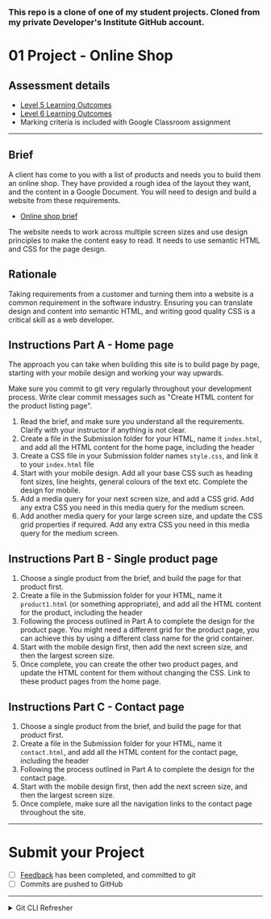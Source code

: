 ### **This repo is a clone of one of my student projects. Cloned from my private Developer's Institute GitHub account.**

# 01 Project - Online Shop 

## Assessment details

- [Level 5 Learning Outcomes](./docs/learning-outcomes-l5.md)
- [Level 6 Learning Outcomes](./docs/learning-outcomes-l6.md)
- Marking criteria is included with Google Classroom assignment

---

## Brief

A client has come to you with a list of products and needs you to build them an online shop. They have provided a rough idea of the layout they want, and the content in a Google Document. You will need to design and build a website from these requirements.

- [Online shop brief](https://docs.google.com/document/d/1kmVX2zJp8nHw_tvvPreD3XngkATWaUAg_npKg0gDzrw/edit?usp=sharing)

The website needs to work across multiple screen sizes and use design principles to make the content easy to read. It needs to use semantic HTML and CSS for the page design.

## Rationale

Taking requirements from a customer and turning them into a website is a common requirement in the software industry. Ensuring you can translate design and content into semantic HTML, and writing good quality CSS is a critical skill as a web developer.

## Instructions Part A - Home page

The approach you can take when building this site is to build page by page, starting with your mobile design and working your way upwards.

Make sure you commit to git very regularly throughout your development process. Write clear commit messages such as "Create HTML content for the product listing page". 

1. Read the brief, and make sure you understand all the requirements. Clarify with your instructor if anything is not clear.
2. Create a file in the Submission folder for your HTML, name it `index.html`, and add all the HTML content for the home page, including the header
3. Create a CSS file in your Submission folder names `style.css`, and link it to your `index.html` file
4. Start with your mobile design. Add all your base CSS such as heading font sizes, line heights, general colours of the text etc. Complete the design for mobile.
5. Add a media query for your next screen size, and add a CSS grid. Add any extra CSS you need in this media query for the medium screen.
6. Add another media query for your large screen size, and update the CSS grid properties if required. Add any extra CSS you need in this media query for the medium screen.

## Instructions Part B - Single product page

1. Choose a single product from the brief, and build the page for that product first.
2. Create a file in the Submission folder for your HTML, name it `product1.html` (or something appropriate), and add all the HTML content for the product, including the header
3. Following the process outlined in Part A to complete the design for the product page. You might need a different grid for the product page, you can achieve this by using a different class name for the grid container. 
4. Start with the mobile design first, then add the next screen size, and then the largest screen size. 
5. Once complete, you can create the other two product pages, and update the HTML content for them without changing the CSS. Link to these product pages from the home page. 

## Instructions Part C - Contact page

1. Choose a single product from the brief, and build the page for that product first.
2. Create a file in the Submission folder for your HTML, name it `contact.html`, and add all the HTML content for the contact page, including the header
3. Following the process outlined in Part A to complete the design for the contact page.
4. Start with the mobile design first, then add the next screen size, and then the largest screen size. 
5. Once complete, make sure all the navigation links to the contact page throughout the site.

--- 

# Submit your Project

- [ ] [Feedback](feedback.md) has been completed, and committed to git
- [ ] Commits are pushed to GitHub

---

<details>
  <summary>
    Git CLI Refresher
  </summary>

If you need help remembering what commands to type with `git`, use the following as a reference, or watch the [git walkthrough tutorial video](https://vimeo.com/433825571/bc1830fb90)

```shell
# when ready to commit and push
git add .

git commit -m "Added product HTML to the product listing page"

git push origin main
```

</details>
